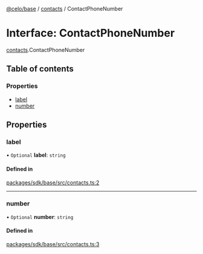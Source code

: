 [@celo/base](../README.md) / [contacts](../modules/contacts.md) / ContactPhoneNumber

# Interface: ContactPhoneNumber

[contacts](../modules/contacts.md).ContactPhoneNumber

## Table of contents

### Properties

- [label](contacts.ContactPhoneNumber.md#label)
- [number](contacts.ContactPhoneNumber.md#number)

## Properties

### label

• `Optional` **label**: `string`

#### Defined in

[packages/sdk/base/src/contacts.ts:2](https://github.com/celo-org/developer-tooling/blob/master/packages/sdk/base/src/contacts.ts#L2)

___

### number

• `Optional` **number**: `string`

#### Defined in

[packages/sdk/base/src/contacts.ts:3](https://github.com/celo-org/developer-tooling/blob/master/packages/sdk/base/src/contacts.ts#L3)
